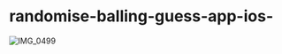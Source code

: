 # randomise-balling-guess-app-ios-
![IMG_0499](https://github.com/pravalgautam/randomise-balling-guess-app-ios-/assets/71179696/cb27414d-1a96-4816-a0b1-db142485017f)
